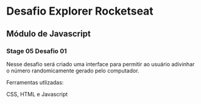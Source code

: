 <h1>Desafio Explorer Rocketseat</h1>
<h2>Módulo de Javascript</h2>
<h3>Stage 05 Desafio 01</h3>

Nesse desafio será criado uma interface para permitir ao usuário adivinhar o número randomicamente gerado pelo computador.

Ferramentas utlizadas:

CSS, HTML e Javascript
